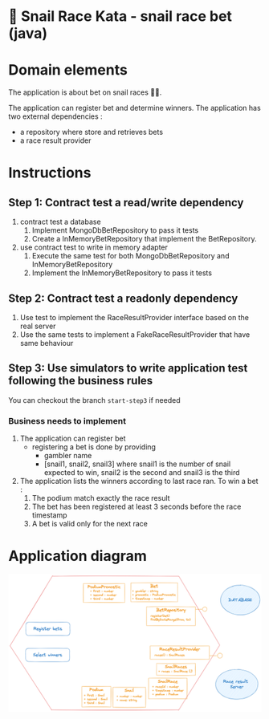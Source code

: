 🐌 Snail Race Kata - snail race bet (java)
=====

# Domain elements

The application is about bet on snail races 🐌🏁.

The application can register bet and determine winners.
The application has two external dependencies :
- a repository where store and retrieves bets
- a race result provider

# Instructions

## Step 1: Contract test a read/write dependency

1. contract test a database
    1. Implement MongoDbBetRepository to pass it tests
    2. Create a InMemoryBetRepository that implement the BetRepository.
2. use contract test to write in memory adapter
    1. Execute the same test for both MongoDbBetRepository and InMemoryBetRepository
    2. Implement the InMemoryBetRepository to pass it tests

## Step 2: Contract test a readonly dependency
1. Use test to implement the RaceResultProvider interface based on the real server
2. Use the same tests to implement a FakeRaceResultProvider that have same behaviour

## Step 3: Use simulators to write application test following the business rules

You can checkout the branch `start-step3` if needed

### Business needs to implement
1. The application can register bet
    * registering a bet is done by providing
        * gambler name
        * [snail1, snail2, snail3] where snail1 is the number of snail expected to win, snail2 is the second and snail3 is the third
2. The application lists the winners according to last race ran. To win a bet :
    1. The podium match exactly the race result
    2. The bet has been registered at least 3 seconds before the race timestamp
    3. A bet is valid only for the next race

# Application diagram

![img.png](SnailRaceBetApplication.png)